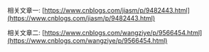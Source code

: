 相关文章一: [https://www.cnblogs.com/jiasm/p/9482443.html](https://www.cnblogs.com/jiasm/p/9482443.html)

相关文章二: [https://www.cnblogs.com/wangziye/p/9566454.html](https://www.cnblogs.com/wangziye/p/9566454.html)


